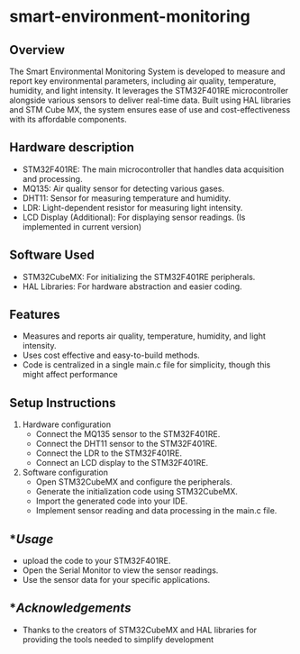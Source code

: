 # smart-environment-monitoring

## **Overview**
The Smart Environmental Monitoring System is developed to measure and report key environmental parameters, including air quality, temperature, humidity, and light intensity. It leverages the STM32F401RE microcontroller alongside various sensors to deliver real-time data. Built using HAL libraries and STM Cube MX, the system ensures ease of use and cost-effectiveness with its affordable components.

## **Hardware description**
* STM32F401RE: The main microcontroller that handles data acquisition and processing.
* MQ135: Air quality sensor for detecting various gases.
* DHT11: Sensor for measuring temperature and humidity.
* LDR: Light-dependent resistor for measuring light intensity.
* LCD Display (Additional): For displaying sensor readings. (Is implemented in current version)

## **Software Used**
* STM32CubeMX: For initializing the STM32F401RE peripherals.
* HAL Libraries: For hardware abstraction and easier coding.

## **Features**
* Measures and reports air quality, temperature, humidity, and light intensity.
* Uses cost effective and easy-to-build methods.
* Code is centralized in a single main.c file for simplicity, though this might affect performance

## **Setup Instructions**
1. Hardware configuration
   - Connect the MQ135 sensor to the STM32F401RE.
   - Connect the DHT11 sensor to the STM32F401RE.
   - Connect the LDR to the STM32F401RE.
   - Connect an LCD display to the STM32F401RE.
2. Software configuration
   - Open STM32CubeMX and configure the peripherals.
   - Generate the initialization code using STM32CubeMX.
   - Import the generated code into your IDE.
   - Implement sensor reading and data processing in the main.c file.

## **Usage*
* upload the code to your STM32F401RE.
* Open the Serial Monitor to view the sensor readings.
* Use the sensor data for your specific applications.

## **Acknowledgements*
* Thanks to the creators of STM32CubeMX and HAL libraries for providing the tools needed to simplify development
   
   
   

